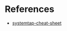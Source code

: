 # References

- [systemtap-cheat-sheet](https://github.com/calio/systemtap-cheat-sheet/tree/master)
